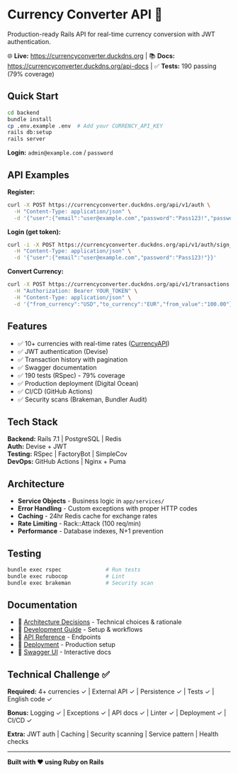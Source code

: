 # Currency Converter API 💱

Production-ready Rails API for real-time currency conversion with JWT authentication.

🌐 **Live:** https://currencyconverter.duckdns.org | 📚 **Docs:** https://currencyconverter.duckdns.org/api-docs | ✅ **Tests:** 190 passing (79% coverage)

## Quick Start

```bash
cd backend
bundle install
cp .env.example .env  # Add your CURRENCY_API_KEY
rails db:setup
rails server
```

**Login:** `admin@example.com` / `password`

## API Examples

**Register:**
```bash
curl -X POST https://currencyconverter.duckdns.org/api/v1/auth \
  -H "Content-Type: application/json" \
  -d '{"user":{"email":"user@example.com","password":"Pass123!","password_confirmation":"Pass123!"}}'
```

**Login (get token):**
```bash
curl -i -X POST https://currencyconverter.duckdns.org/api/v1/auth/sign_in \
  -H "Content-Type: application/json" \
  -d '{"user":{"email":"user@example.com","password":"Pass123!"}}'
```

**Convert Currency:**
```bash
curl -X POST https://currencyconverter.duckdns.org/api/v1/transactions \
  -H "Authorization: Bearer YOUR_TOKEN" \
  -H "Content-Type: application/json" \
  -d '{"from_currency":"USD","to_currency":"EUR","from_value":"100.00"}'
```

## Features

- ✅ 10+ currencies with real-time rates ([CurrencyAPI](https://currencyapi.com))
- ✅ JWT authentication (Devise)
- ✅ Transaction history with pagination
- ✅ Swagger documentation
- ✅ 190 tests (RSpec) - 79% coverage
- ✅ Production deployment (Digital Ocean)
- ✅ CI/CD (GitHub Actions)
- ✅ Security scans (Brakeman, Bundler Audit)

## Tech Stack

**Backend:** Rails 7.1 | PostgreSQL | Redis  
**Auth:** Devise + JWT  
**Testing:** RSpec | FactoryBot | SimpleCov  
**DevOps:** GitHub Actions | Nginx + Puma  

## Architecture

- **Service Objects** - Business logic in `app/services/`
- **Error Handling** - Custom exceptions with proper HTTP codes
- **Caching** - 24hr Redis cache for exchange rates
- **Rate Limiting** - Rack::Attack (100 req/min)
- **Performance** - Database indexes, N+1 prevention

## Testing

```bash
bundle exec rspec              # Run tests
bundle exec rubocop            # Lint
bundle exec brakeman           # Security scan
```

## Documentation

- 📖 [Architecture Decisions](ARCHITECTURE_DECISIONS.md) - Technical choices & rationale
- 📖 [Development Guide](DEVELOPMENT.md) - Setup & workflows
- 📖 [API Reference](backend/API_DOCUMENTATION.md) - Endpoints
- 📖 [Deployment](DEPLOYMENT.md) - Production setup
- 📖 [Swagger UI](https://currencyconverter.duckdns.org/api-docs) - Interactive docs

## Technical Challenge ✅

**Required:** 4+ currencies ✓ | External API ✓ | Persistence ✓ | Tests ✓ | English code ✓

**Bonus:** Logging ✓ | Exceptions ✓ | API docs ✓ | Linter ✓ | Deployment ✓ | CI/CD ✓

**Extra:** JWT auth | Caching | Security scanning | Service pattern | Health checks

---

**Built with ❤️ using Ruby on Rails**
